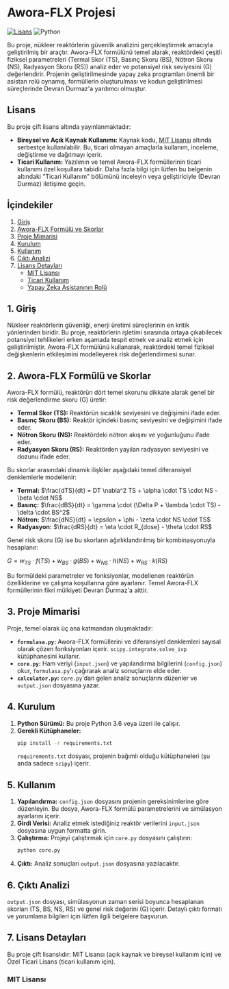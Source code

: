 # Awora-FLX Projesi

[![Lisans](https://img.shields.io/badge/License-MIT%20OR%20Commercial-yellowgreen.svg)](LICENSE.md)
![Python](https://img.shields.io/badge/Python-%3E=3.6-blue.svg)

Bu proje, nükleer reaktörlerin güvenlik analizini gerçekleştirmek amacıyla geliştirilmiş bir araçtır. Awora-FLX formülünü temel alarak, reaktördeki çeşitli fiziksel parametreleri (Termal Skor (TS), Basınç Skoru (BS), Nötron Skoru (NS), Radyasyon Skoru (RS)) analiz eder ve potansiyel risk seviyesini (G) değerlendirir. Projenin geliştirilmesinde yapay zeka programları önemli bir asistan rolü oynamış, formüllerin oluşturulması ve kodun geliştirilmesi süreçlerinde Devran Durmaz'a yardımcı olmuştur.

## Lisans

Bu proje çift lisans altında yayınlanmaktadır:

* **Bireysel ve Açık Kaynak Kullanımı:** Kaynak kodu, [MIT Lisansı](LICENSE.md) altında serbestçe kullanılabilir. Bu, ticari olmayan amaçlarla kullanım, inceleme, değiştirme ve dağıtmayı içerir.
* **Ticari Kullanım:** Yazılımın ve temel Awora-FLX formüllerinin ticari kullanımı özel koşullara tabidir. Daha fazla bilgi için lütfen bu belgenin altındaki "Ticari Kullanım" bölümünü inceleyin veya geliştiriciyle (Devran Durmaz) iletişime geçin.

## İçindekiler

1.  [Giriş](#giriş)
2.  [Awora-FLX Formülü ve Skorlar](#awora-flx-formülü-ve-skorlar)
3.  [Proje Mimarisi](#proje-mimarisi)
4.  [Kurulum](#kurulum)
5.  [Kullanım](#kullanım)
6.  [Çıktı Analizi](#çıktı-analizi)
7.  [Lisans Detayları](#lisans-detayları)
    * [MIT Lisansı](#mit-lisansı)
    * [Ticari Kullanım](#ticari-kullanım)
    * [Yapay Zeka Asistanının Rolü](#yapay-zeka-asistanının-rolü)

## 1. Giriş

Nükleer reaktörlerin güvenliği, enerji üretimi süreçlerinin en kritik yönlerinden biridir. Bu proje, reaktörlerin işletimi sırasında ortaya çıkabilecek potansiyel tehlikeleri erken aşamada tespit etmek ve analiz etmek için geliştirilmiştir. Awora-FLX formülünü kullanarak, reaktördeki temel fiziksel değişkenlerin etkileşimini modelleyerek risk değerlendirmesi sunar.

## 2. Awora-FLX Formülü ve Skorlar

Awora-FLX formülü, reaktörün dört temel skorunu dikkate alarak genel bir risk değerlendirme skoru (G) üretir:

* **Termal Skor (TS):** Reaktörün sıcaklık seviyesini ve değişimini ifade eder.
* **Basınç Skoru (BS):** Reaktör içindeki basınç seviyesini ve değişimini ifade eder.
* **Nötron Skoru (NS):** Reaktördeki nötron akışını ve yoğunluğunu ifade eder.
* **Radyasyon Skoru (RS):** Reaktörden yayılan radyasyon seviyesini ve dozunu ifade eder.

Bu skorlar arasındaki dinamik ilişkiler aşağıdaki temel diferansiyel denklemlerle modellenir:

* **Termal:** $\frac{dTS}{dt} = DT \nabla^2 TS + \alpha \cdot TS \cdot NS - \beta \cdot NS$
* **Basınç:** $\frac{dBS}{dt} = \gamma \cdot (\Delta P + \lambda \cdot TS) - \delta \cdot BS^2$
* **Nötron:** $\frac{dNS}{dt} = \epsilon + \phi - \zeta \cdot NS \cdot TS$
* **Radyasyon:** $\frac{dRS}{dt} = \eta \cdot R_{dose} - \theta \cdot RS$

Genel risk skoru (G) ise bu skorların ağırlıklandırılmış bir kombinasyonuyla hesaplanır:

$G = w_{TS} \cdot f(TS) + w_{BS} \cdot g(BS) + w_{NS} \cdot h(NS) + w_{RS} \cdot k(RS)$

Bu formüldeki parametreler ve fonksiyonlar, modellenen reaktörün özelliklerine ve çalışma koşullarına göre ayarlanır. Temel Awora-FLX formüllerinin fikri mülkiyeti Devran Durmaz'a aittir.

## 3. Proje Mimarisi

Proje, temel olarak üç ana katmandan oluşmaktadır:

* **`formulasa.py`:** Awora-FLX formüllerini ve diferansiyel denklemleri sayısal olarak çözen fonksiyonları içerir. `scipy.integrate.solve_ivp` kütüphanesini kullanır.
* **`core.py`:** Ham veriyi (`input.json`) ve yapılandırma bilgilerini (`config.json`) okur, `formulasa.py`'ı çağırarak analiz sonuçlarını elde eder.
* **`calculator.py`:** `core.py`'dan gelen analiz sonuçlarını düzenler ve `output.json` dosyasına yazar.

## 4. Kurulum

1.  **Python Sürümü:** Bu proje Python 3.6 veya üzeri ile çalışır.
2.  **Gerekli Kütüphaneler:**
    ```bash
    pip install -r requirements.txt
    ```
    `requirements.txt` dosyası, projenin bağımlı olduğu kütüphaneleri (şu anda sadece `scipy`) içerir.

## 5. Kullanım

1.  **Yapılandırma:** `config.json` dosyasını projenin gereksinimlerine göre düzenleyin. Bu dosya, Awora-FLX formülü parametrelerini ve simülasyon ayarlarını içerir.
2.  **Girdi Verisi:** Analiz etmek istediğiniz reaktör verilerini `input.json` dosyasına uygun formatta girin.
3.  **Çalıştırma:** Projeyi çalıştırmak için `core.py` dosyasını çalıştırın:
    ```bash
    python core.py
    ```
4.  **Çıktı:** Analiz sonuçları `output.json` dosyasına yazılacaktır.

## 6. Çıktı Analizi

`output.json` dosyası, simülasyonun zaman serisi boyunca hesaplanan skorları (TS, BS, NS, RS) ve genel risk değerini (G) içerir. Detaylı çıktı formatı ve yorumlama bilgileri için lütfen ilgili belgelere başvurun.

## 7\. Lisans Detayları

Bu proje çift lisanslıdır: MIT Lisansı (açık kaynak ve bireysel kullanım için) ve Özel Ticari Lisans (ticari kullanım için).

### MIT Lisansı
